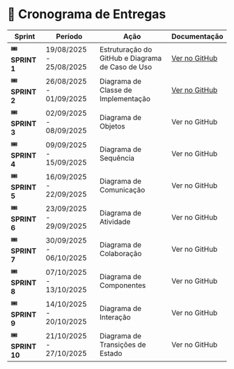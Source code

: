 <h1> 📅 Cronograma de Entregas </h1>


| Sprint | Período | Ação | Documentação |
|----------|--------|------------|------------|
| 🎟  **SPRINT 1** | 19/08/2025 - 25/08/2025 | Estruturação do GitHub e Diagrama de Caso de Uso | [Ver no GitHub](https://github.com/agathaketh/HelpBox/tree/dd74ba598ed25d70067641174d3c459da89be49a/Diagramas%20UML/Casos%20de%20Uso)
| 🎟  **SPRINT 2** | 26/08/2025 - 01/09/2025 | Diagrama de Classe de Implementação | [Ver no GitHub](https://github.com/agathaketh/HelpBox/tree/38840d6c41b9c0d351a39cbf9d97a907031da898/Diagramas%20UML/Classes)
| 🎟  **SPRINT 3** | 02/09/2025 - 08/09/2025 | Diagrama de Objetos| Ver no GitHub
| 🎟  **SPRINT 4** | 09/09/2025 - 15/09/2025 | Diagrama de Sequência| Ver no GitHub
| 🎟  **SPRINT 5** | 16/09/2025 - 22/09/2025 | Diagrama de Comunicação | Ver no GitHub
| 🎟  **SPRINT 6** | 23/09/2025 - 29/09/2025 | Diagrama de Atividade | Ver no GitHub
| 🎟  **SPRINT 7** | 30/09/2025 - 06/10/2025 | Diagrama de Colaboração| Ver no GitHub
| 🎟  **SPRINT 8** | 07/10/2025 - 13/10/2025 | Diagrama de Componentes| Ver no GitHub
| 🎟  **SPRINT 9** | 14/10/2025 - 20/10/2025 | Diagrama de Interação| Ver no GitHub
| 🎟  **SPRINT 10** | 21/10/2025 - 27/10/2025| Diagrama de Transições de Estado | Ver no GitHub
